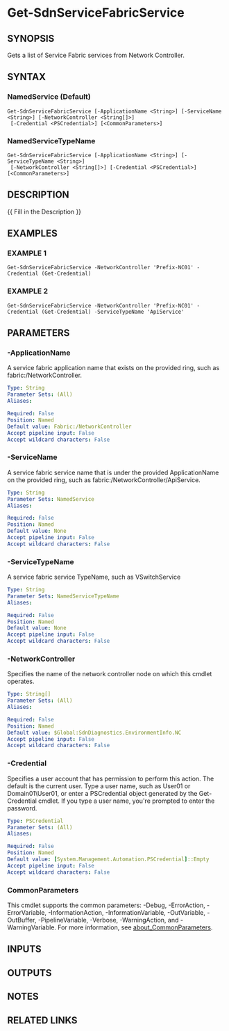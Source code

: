 # Get-SdnServiceFabricService

## SYNOPSIS
Gets a list of Service Fabric services from Network Controller.

## SYNTAX

### NamedService (Default)
```
Get-SdnServiceFabricService [-ApplicationName <String>] [-ServiceName <String>] [-NetworkController <String[]>]
 [-Credential <PSCredential>] [<CommonParameters>]
```

### NamedServiceTypeName
```
Get-SdnServiceFabricService [-ApplicationName <String>] [-ServiceTypeName <String>]
 [-NetworkController <String[]>] [-Credential <PSCredential>] [<CommonParameters>]
```

## DESCRIPTION
{{ Fill in the Description }}

## EXAMPLES

### EXAMPLE 1
```
Get-SdnServiceFabricService -NetworkController 'Prefix-NC01' -Credential (Get-Credential)
```

### EXAMPLE 2
```
Get-SdnServiceFabricService -NetworkController 'Prefix-NC01' -Credential (Get-Credential) -ServiceTypeName 'ApiService'
```

## PARAMETERS

### -ApplicationName
A service fabric application name that exists on the provided ring, such as fabric:/NetworkController.

```yaml
Type: String
Parameter Sets: (All)
Aliases:

Required: False
Position: Named
Default value: Fabric:/NetworkController
Accept pipeline input: False
Accept wildcard characters: False
```

### -ServiceName
A service fabric service name that is under the provided ApplicationName on the provided ring, such as fabric:/NetworkController/ApiService.

```yaml
Type: String
Parameter Sets: NamedService
Aliases:

Required: False
Position: Named
Default value: None
Accept pipeline input: False
Accept wildcard characters: False
```

### -ServiceTypeName
A service fabric service TypeName, such as VSwitchService

```yaml
Type: String
Parameter Sets: NamedServiceTypeName
Aliases:

Required: False
Position: Named
Default value: None
Accept pipeline input: False
Accept wildcard characters: False
```

### -NetworkController
Specifies the name of the network controller node on which this cmdlet operates.

```yaml
Type: String[]
Parameter Sets: (All)
Aliases:

Required: False
Position: Named
Default value: $Global:SdnDiagnostics.EnvironmentInfo.NC
Accept pipeline input: False
Accept wildcard characters: False
```

### -Credential
Specifies a user account that has permission to perform this action.
The default is the current user.
Type a user name, such as User01 or Domain01\User01, or enter a PSCredential object generated by the Get-Credential cmdlet.
If you type a user name, you're prompted to enter the password.

```yaml
Type: PSCredential
Parameter Sets: (All)
Aliases:

Required: False
Position: Named
Default value: [System.Management.Automation.PSCredential]::Empty
Accept pipeline input: False
Accept wildcard characters: False
```

### CommonParameters
This cmdlet supports the common parameters: -Debug, -ErrorAction, -ErrorVariable, -InformationAction, -InformationVariable, -OutVariable, -OutBuffer, -PipelineVariable, -Verbose, -WarningAction, and -WarningVariable. For more information, see [about_CommonParameters](http://go.microsoft.com/fwlink/?LinkID=113216).

## INPUTS

## OUTPUTS

## NOTES

## RELATED LINKS
